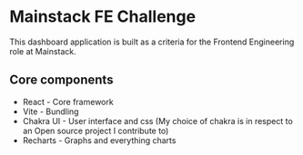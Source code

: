 # Mainstack FE Challenge

This dashboard application is built as a criteria for the Frontend Engineering role at Mainstack.

## Core components
- React - Core framework
- Vite - Bundling 
- Chakra UI - User interface and css (My choice of chakra is in respect to an Open source project I contribute to)
- Recharts - Graphs and everything charts
